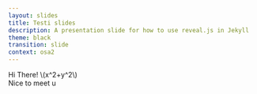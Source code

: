 ```yaml
---
layout: slides
title: Testi slides
description: A presentation slide for how to use reveal.js in Jekyll
theme: black
transition: slide
context: osa2
---
```


<section>
Hi There! \(x^2+y^2\)
</section>

<section>
Nice to meet u
</section>